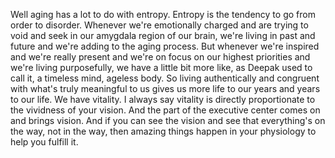 Well aging has a lot to do with entropy. Entropy is the tendency to go from order to disorder. Whenever we're emotionally charged and are trying to void and seek in our amygdala region of our brain, we're living in past and future and we're adding to the aging process. But whenever we're inspired and we're really present and we're on focus on our highest priorities and we're living purposefully, we have a little bit more like, as Deepak used to call it, a timeless mind, ageless body. So living authentically and congruent with what's truly meaningful to us gives us more life to our years and years to our life. We have vitality. I always say vitality is directly proportionate to the vividness of your vision. And the part of the executive center comes on and brings vision. And if you can see the vision and see that everything's on the way, not in the way, then amazing things happen in your physiology to help you fulfill it.